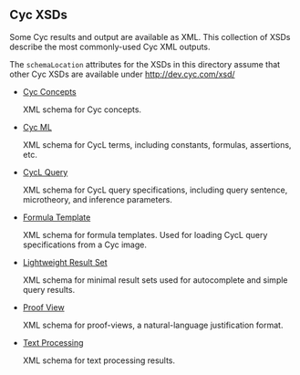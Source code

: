 Cyc XSDs
--------

Some Cyc results and output are available as XML. This collection of XSDs describe the most 
commonly-used Cyc XML outputs.

The `schemaLocation` attributes for the XSDs in this directory assume that other Cyc XSDs are 
available under <http://dev.cyc.com/xsd/>

* [Cyc Concepts](cycconcepts.xsd)

    XML schema for Cyc concepts.

* [Cyc ML](cycml.xsd)

    XML schema for CycL terms, including constants, formulas, assertions, etc.

* [CycL Query](cyclquery.xsd)

    XML schema for CycL query specifications, including query sentence, microtheory, and inference 
    parameters.

* [Formula Template](formulatemplate.xsd)

    XML schema for formula templates. Used for loading CycL query specifications from a Cyc image.

* [Lightweight Result Set](lightweightresultset.xsd)

     XML schema for minimal result sets used for autocomplete and simple query results.

* [Proof View](proofview.xsd)

     XML schema for proof-views, a natural-language justification format.

* [Text Processing](textprocessing.xsd)

     XML schema for text processing results.

